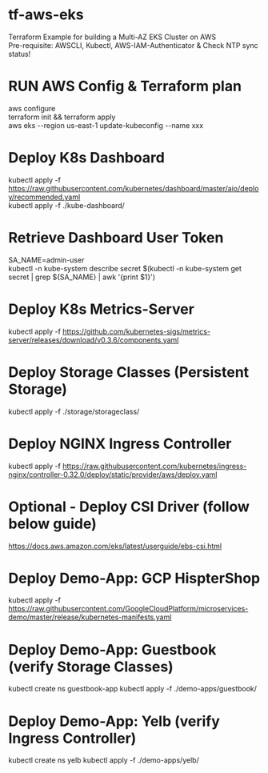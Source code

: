 # tf-aws-eks
Terraform Example for building a Multi-AZ EKS Cluster on AWS  
Pre-requisite: AWSCLI, Kubectl, AWS-IAM-Authenticator & Check NTP sync status!  

# RUN AWS Config & Terraform plan
aws configure  
terraform init && terraform apply  
aws eks --region us-east-1 update-kubeconfig --name xxx  

# Deploy K8s Dashboard
kubectl apply -f https://raw.githubusercontent.com/kubernetes/dashboard/master/aio/deploy/recommended.yaml  
kubectl apply -f ./kube-dashboard/  

# Retrieve Dashboard User Token
SA_NAME=admin-user  
kubectl -n kube-system describe secret $(kubectl -n kube-system get secret | grep ${SA_NAME} | awk '{print $1}')  

# Deploy K8s Metrics-Server
kubectl apply -f https://github.com/kubernetes-sigs/metrics-server/releases/download/v0.3.6/components.yaml  

# Deploy Storage Classes (Persistent Storage)
kubectl apply -f ./storage/storageclass/  

# Deploy NGINX Ingress Controller
kubectl apply -f https://raw.githubusercontent.com/kubernetes/ingress-nginx/controller-0.32.0/deploy/static/provider/aws/deploy.yaml  

# Optional - Deploy CSI Driver (follow below guide)
https://docs.aws.amazon.com/eks/latest/userguide/ebs-csi.html

# Deploy Demo-App: GCP HispterShop
kubectl apply -f https://raw.githubusercontent.com/GoogleCloudPlatform/microservices-demo/master/release/kubernetes-manifests.yaml

# Deploy Demo-App: Guestbook (verify Storage Classes)
kubectl create ns guestbook-app
kubectl apply -f ./demo-apps/guestbook/  

# Deploy Demo-App: Yelb (verify Ingress Controller)
kubectl create ns yelb
kubectl apply -f ./demo-apps/yelb/






 
